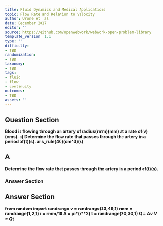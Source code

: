 ```yaml
---
title: Fluid Dynamics and Medical Applications
topic: Flow Rate and Relation to Velocity
author: Urone et. al
date: December 2017
editor: ''
source: https://github.com/openwebwork/webwork-open-problem-library
template_version: 1.1
type: ''
difficulty:
- TBD
randomization:
- TBD
taxonomy:
- TBD
tags:
- fluid
- flow
- continuity
outcomes:
- TBD
assets: ''
---
```


## Question Section 

<b>
Blood is flowing through an artery of radius(rmm)(mm) at a rate of(v)(cms). 
a) Determine the flow rate that passes through the artery in a period of(t)(s).
ans_rule(40)(cm^3)(s)

## A
Determine the flow rate that passes through the artery in a period of(t)(s).
### Answer Section


## Answer Section

from random import randrange
v = randrange(23,49,1)
rmm = randrange(1,2,1)
r = rmm/10
A = pi*(r**2)
t = randrange(20,30,1)
Q = A*v
V = Q*t